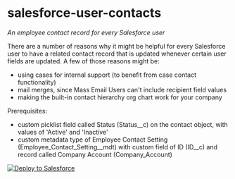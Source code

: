 # salesforce-user-contacts
*An employee contact record for every Salesforce user*

There are a number of reasons why it might be helpful for every Salesforce user to have a related contact record that is updated whenever certain user fields are updated. A few of those reasons might be:

* using cases for internal support (to benefit from case contact functionality)
* mail merges, since Mass Email Users can't include recipient field values
* making the built-in contact hierarchy org chart work for your company

Prerequisites:

* custom picklist field called Status (Status__c) on the contact object, with values of 'Active' and 'Inactive'
* custom metadata type of Employee Contact Setting (Employee_Contact_Setting__mdt) with custom field of ID (ID__c) and record called Company Account (Company_Account)


<a href="https://githubsfdeploy.herokuapp.com">
  <img alt="Deploy to Salesforce"
       src="https://raw.githubusercontent.com/afawcett/githubsfdeploy/master/deploy.png">
</a>
